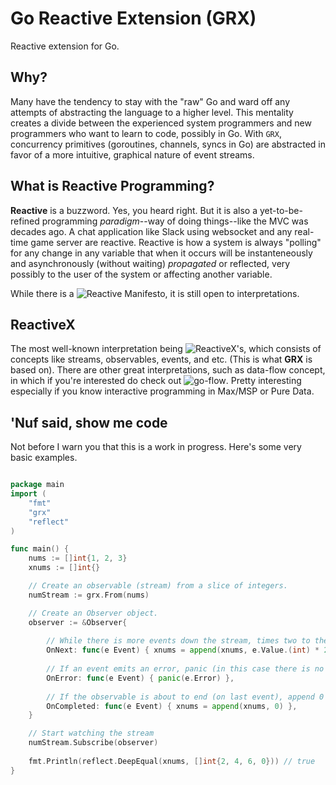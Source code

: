 # Go Reactive Extension (GRX)
Reactive extension for Go.

## Why?
Many have the tendency to stay with the "raw" Go and ward off any attempts of abstracting the language to a higher level. This mentality creates a divide between the experienced system programmers and new programmers who want to learn to code, possibly in Go. With `GRX`, concurrency primitives (goroutines, channels, syncs in Go) are abstracted in favor of a more intuitive, graphical nature of event streams.

## What is Reactive Programming?
**Reactive** is a buzzword. Yes, you heard right. But it is also a yet-to-be-refined programming *paradigm*--way of doing things--like the MVC was decades ago. A chat application like Slack using websocket and any real-time game server are reactive. Reactive is how a system is always "polling" for any change in any variable that when it occurs will be instanteneously and asynchronously (without waiting) *propagated* or reflected, very possibly to the user of the system or affecting another variable.

While there is a ![Reactive Manifesto](http://www.reactivemanifesto.org/), it is still open to interpretations.

## ReactiveX 
The most well-known interpretation being ![ReactiveX](http://reactivex.io)'s, which consists of concepts like streams, observables, events, and etc. (This is what **GRX** is based on). There are other great interpretations, such as data-flow concept, in which if you're interested do check out ![go-flow](https://github.com/trustmaster/goflow). Pretty interesting especially if you know interactive programming in Max/MSP or Pure Data.

## 'Nuf said, show me code
Not before I warn you that this is  a work in progress. Here's some very basic examples.

```go

package main
import (
	"fmt"
	"grx"
	"reflect"
)

func main() {
	nums := []int{1, 2, 3}
	xnums := []int{}

	// Create an observable (stream) from a slice of integers.
	numStream := grx.From(nums)

	// Create an Observer object.
	observer := &Observer{ 
	
		// While there is more events down the stream, times two to the value emitted and append to xnums.
		OnNext: func(e Event) { xnums = append(xnums, e.Value.(int) * 2) },
		
		// If an event emits an error, panic (in this case there is no way an error can occur).
		OnError: func(e Event) { panic(e.Error) },
		
		// If the observable is about to end (on last event), append 0 to xnums.
		OnCompleted: func(e Event) { xnums = append(xnums, 0) },
	}

	// Start watching the stream
	numStream.Subscribe(observer)
	
	fmt.Println(reflect.DeepEqual(xnums, []int{2, 4, 6, 0})) // true
}

```


